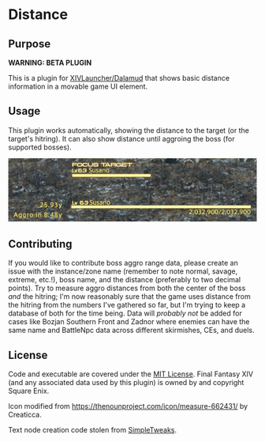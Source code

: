 # Distance

## Purpose
**WARNING: BETA PLUGIN**

This is a plugin for [XIVLauncher/Dalamud](https://github.com/goatcorp/FFXIVQuickLauncher) that shows basic distance information in a movable game UI element.

## Usage
This plugin works automatically, showing the distance to the target (or the target's hitring).  It can also show distance until aggroing the boss (for supported bosses).

![Screenshot](Images/image1.png)

## Contributing
If you would like to contribute boss aggro range data, please create an issue with the instance/zone name (remember to note normal, savage, extreme, etc.!), boss name, and the distance (preferably to two decimal points).  Try to measure aggro distances from both the center of the boss *and* the hitring; I'm now reasonably sure that the game uses distance from the hitring from the numbers I've gathered so far, but I'm trying to keep a database of both for the time being.  Data will *probably not* be added for cases like Bozjan Southern Front and Zadnor where enemies can have the same name and BattleNpc data across different skirmishes, CEs, and duels.

## License
Code and executable are covered under the [MIT License](../LICENSE).  Final Fantasy XIV (and any associated data used by this plugin) is owned by and copyright Square Enix.

Icon modified from https://thenounproject.com/icon/measure-662431/ by Creaticca.

Text node creation code stolen from [SimpleTweaks](https://github.com/Caraxi/SimpleTweaksPlugin).
